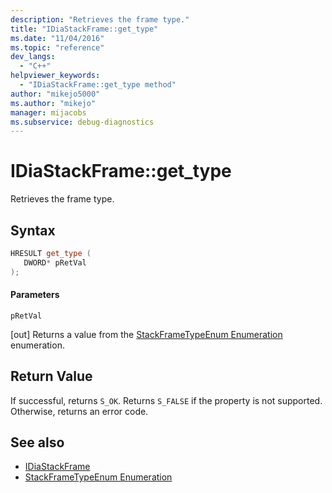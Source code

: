 ```yaml
---
description: "Retrieves the frame type."
title: "IDiaStackFrame::get_type"
ms.date: "11/04/2016"
ms.topic: "reference"
dev_langs:
  - "C++"
helpviewer_keywords:
  - "IDiaStackFrame::get_type method"
author: "mikejo5000"
ms.author: "mikejo"
manager: mijacobs
ms.subservice: debug-diagnostics
---
```

# IDiaStackFrame::get_type

Retrieves the frame type.

## Syntax

```C++
HRESULT get_type ( 
   DWORD* pRetVal
);
```

#### Parameters
 `pRetVal`

[out] Returns a value from the [StackFrameTypeEnum Enumeration](../../debugger/debug-interface-access/stackframetypeenum.md) enumeration.

## Return Value
 If successful, returns `S_OK`. Returns `S_FALSE` if the property is not supported. Otherwise, returns an error code.

## See also
- [IDiaStackFrame](../../debugger/debug-interface-access/idiastackframe.md)
- [StackFrameTypeEnum Enumeration](../../debugger/debug-interface-access/stackframetypeenum.md)
